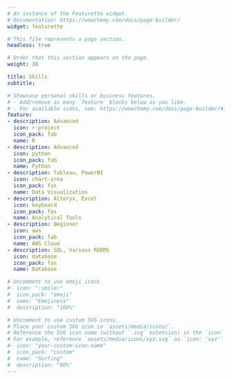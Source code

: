 ```yaml
---
# An instance of the Featurette widget.
# Documentation: https://wowchemy.com/docs/page-builder/
widget: featurette

# This file represents a page section.
headless: true

# Order that this section appears on the page.
weight: 30

title: Skills
subtitle:

# Showcase personal skills or business features.
# - Add/remove as many `feature` blocks below as you like.
# - For available icons, see: https://wowchemy.com/docs/page-builder/#icons
feature:
- description: Advanced
  icon: r-project
  icon_pack: fab
  name: R
- description: Advanced
  icon: python
  icon_pack: fab
  name: Python
- description: Tableau, PowerBI
  icon: chart-area
  icon_pack: fas
  name: Data Visualization
- description: Alteryx, Excel
  icon: keyboard
  icon_pack: fas
  name: Analytical Tools
- description: Beginner
  icon: aws
  icon_pack: fab
  name: AWS Cloud
- description: SQL, Various RDBMS
  icon: database
  icon_pack: fas
  name: Database

# Uncomment to use emoji icons.
#- icon: ":smile:"
#  icon_pack: "emoji"
#  name: "Emojiness"
#  description: "100%"  

# Uncomment to use custom SVG icons.
# Place your custom SVG icon in `assets/media/icons/`.
# Reference the SVG icon name (without `.svg` extension) in the `icon` field.
# For example, reference `assets/media/icons/xyz.svg` as `icon: 'xyz'`
#- icon: "your-custom-icon-name"
#  icon_pack: "custom"
#  name: "Surfing"
#  description: "90%"
---
```

